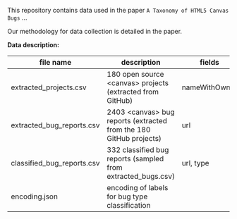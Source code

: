 This repository contains data used in the paper `A Taxonomy of HTML5 Canvas Bugs` ...

Our methodology for data collection is detailed in the paper.

**Data description:**

| file name                      | description                                                         | fields        |
| -                              | -                                                                   | -             |
| extracted_projects.csv         | 180 open source \<canvas\> projects (extracted from GitHub)         | nameWithOwner |
| extracted_bug_reports.csv      | 2403 \<canvas\> bug reports (extracted from the 180 GitHub projects)| url           |
| classified_bug_reports.csv     | 332 classified bug reports (sampled from extracted_bugs.csv)        | url, type     |
| encoding.json                  | encoding of labels for bug type classification                      |               |
